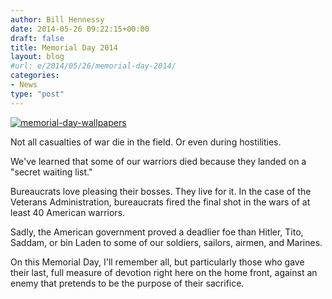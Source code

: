```yaml
---
author: Bill Hennessy
date: 2014-05-26 09:22:15+00:00
draft: false
title: Memorial Day 2014
layout: blog
#url: e/2014/05/26/memorial-day-2014/
categories:
- News
type: "post"
---
```


[![memorial-day-wallpapers](https://hennessysview.com/wp-content/uploads/2014/05/memorial-day-wallpapers.jpg)
](https://hennessysview.com/wp-content/uploads/2014/05/memorial-day-wallpapers.jpg)

Not all casualties of war die in the field. Or even during hostilities.

We've learned that some of our warriors died because they landed on a "secret waiting list."

Bureaucrats love pleasing their bosses. They live for it. In the case of the Veterans Administration, bureaucrats fired the final shot in the wars of at least 40 American warriors.

Sadly, the American government proved a deadlier foe than Hitler, Tito, Saddam, or bin Laden to some of our soldiers, sailors, airmen, and Marines.

On this Memorial Day, I'll remember all, but particularly those who gave their last, full measure of devotion right here on the home front, against an enemy that pretends to be the purpose of their sacrifice.

